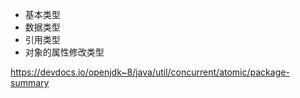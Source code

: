 

* 基本类型
* 数据类型
* 引用类型
* 对象的属性修改类型


https://devdocs.io/openjdk~8/java/util/concurrent/atomic/package-summary

